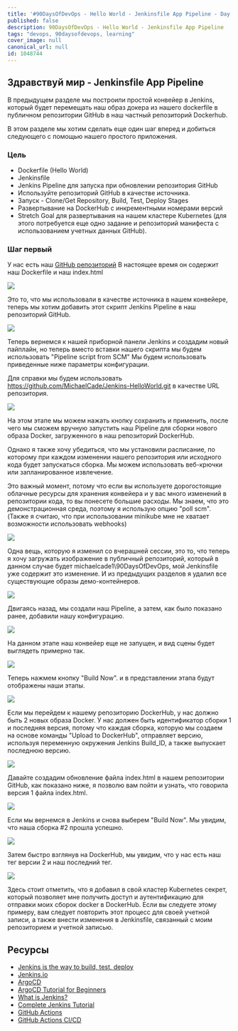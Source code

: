 ```yaml
---
title: '#90DaysOfDevOps - Hello World - Jenkinsfile App Pipeline - Day 74'
published: false
description: 90DaysOfDevOps - Hello World - Jenkinsfile App Pipeline
tags: "devops, 90daysofdevops, learning"
cover_image: null
canonical_url: null
id: 1048744
---
```

## Здравствуй мир - Jenkinsfile App Pipeline

В предыдущем разделе мы построили простой конвейер в Jenkins, который будет перемещать наш образ докера из нашего dockerfile в публичном репозитории GitHub в наш частный репозиторий Dockerhub. 

В этом разделе мы хотим сделать еще один шаг вперед и добиться следующего с помощью нашего простого приложения. 

### Цель 

- Dockerfile (Hello World)
- Jenkinsfile 
- Jenkins Pipeline для запуска при обновлении репозитория GitHub 
- Используйте репозиторий GitHub в качестве источника. 
- Запуск - Clone/Get Repository, Build, Test, Deploy Stages
- Развертывание на DockerHub с инкрементными номерами версий
- Stretch Goal для развертывания на нашем кластере Kubernetes (для этого потребуется еще одно задание и репозиторий манифеста с использованием учетных данных GitHub).

### Шаг первый 

У нас есть наш [GitHub репозиторий](https://github.com/MichaelCade/Jenkins-HelloWorld) В настоящее время он содержит наш Dockerfile и наш index.html 

![](../images/Day74_CICD1.png?v1)

Это то, что мы использовали в качестве источника в нашем конвейере, теперь мы хотим добавить этот скрипт Jenkins Pipeline в наш репозиторий GitHub. 

![](../images/Day74_CICD2.png?v1)

Теперь вернемся к нашей приборной панели Jenkins и создадим новый пайплайн, но теперь вместо вставки нашего скрипта мы будем использовать "Pipeline script from SCM" Мы будем использовать приведенные ниже параметры конфигурации. 

Для справки мы будем использовать https://github.com/MichaelCade/Jenkins-HelloWorld.git в качестве URL репозитория.  

![](../images/Day74_CICD3.png?v1)

На этом этапе мы можем нажать кнопку сохранить и применить, после чего мы сможем вручную запустить наш Pipeline для сборки нового образа Docker, загруженного в наш репозиторий DockerHub. 

Однако я также хочу убедиться, что мы установили расписание, по которому при каждом изменении нашего репозитория или исходного кода будет запускаться сборка. Мы можем использовать веб-крючки или запланированное извлечение. 

Это важный момент, потому что если вы используете дорогостоящие облачные ресурсы для хранения конвейера и у вас много изменений в репозитории кода, то вы понесете большие расходы. Мы знаем, что это демонстрационная среда, поэтому я использую опцию "poll scm". (Также я считаю, что при использовании minikube мне не хватает возможности использовать webhooks)

![](../images/Day74_CICD4.png?v1)

Одна вещь, которую я изменил со вчерашней сессии, это то, что теперь я хочу загружать изображение в публичный репозиторий, который в данном случае будет michaelcade1\90DaysOfDevOps, мой Jenkinsfile уже содержит это изменение. И из предыдущих разделов я удалил все существующие образы демо-контейнеров. 

![](../images/Day74_CICD5.png?v1)

Двигаясь назад, мы создали наш Pipeline, а затем, как было показано ранее, добавили нашу конфигурацию. 

![](../images/Day74_CICD6.png?v1)

На данном этапе наш конвейер еще не запущен, и вид сцены будет выглядеть примерно так. 

![](../images/Day74_CICD7.png?v1)

Теперь нажмем кнопку "Build Now". и в представлении этапа будут отображены наши этапы. 

![](../images/Day74_CICD8.png?v1)

Если мы перейдем к нашему репозиторию DockerHub, у нас должно быть 2 новых образа Docker. У нас должен быть идентификатор сборки 1 и последняя версия, потому что каждая сборка, которую мы создаем на основе команды "Upload to DockerHub", отправляет версию, используя переменную окружения Jenkins Build_ID, а также выпускает последнюю версию. 

![](../images/Day74_CICD9.png?v1)

Давайте создадим обновление файла index.html в нашем репозитории GitHub, как показано ниже, я позволю вам пойти и узнать, что говорила версия 1 файла index.html. 

![](../images/Day74_CICD10.png?v1)

Если мы вернемся в Jenkins и снова выберем "Build Now". Мы увидим, что наша сборка #2 прошла успешно. 

![](../images/Day74_CICD11.png?v1)

Затем быстро взглянув на DockerHub, мы увидим, что у нас есть наш тег версии 2 и наш последний тег.  

![](../images/Day74_CICD12.png?v1)

Здесь стоит отметить, что я добавил в свой кластер Kubernetes секрет, который позволяет мне получить доступ и аутентификацию для отправки моих сборок docker в DockerHub. Если вы следуете этому примеру, вам следует повторить этот процесс для своей учетной записи, а также внести изменения в Jenkinsfile, связанный с моим репозиторием и учетной записью.
## Ресурсы

- [Jenkins is the way to build, test, deploy](https://youtu.be/_MXtbjwsz3A)
- [Jenkins.io](https://www.jenkins.io/)
- [ArgoCD](https://argo-cd.readthedocs.io/en/stable/)
- [ArgoCD Tutorial for Beginners](https://www.youtube.com/watch?v=MeU5_k9ssrs)
- [What is Jenkins?](https://www.youtube.com/watch?v=LFDrDnKPOTg)
- [Complete Jenkins Tutorial](https://www.youtube.com/watch?v=nCKxl7Q_20I&t=3s)
- [GitHub Actions](https://www.youtube.com/watch?v=R8_veQiYBjI)
- [GitHub Actions CI/CD](https://www.youtube.com/watch?v=mFFXuXjVgkU)
